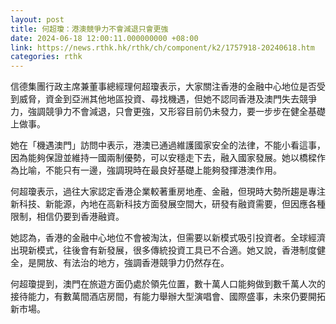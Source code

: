 ```yaml
---
layout: post
title: 何超瓊：港澳競爭力不會減退只會更強
date: 2024-06-18 12:00:11.000000000 +08:00
link: https://news.rthk.hk/rthk/ch/component/k2/1757918-20240618.htm
categories: rthk
---
```


信德集團行政主席兼董事總經理何超瓊表示，大家關注香港的金融中心地位是否受到威脅，資金到亞洲其他地區投資、尋找機遇，但她不認同香港及澳門失去競爭力，強調競爭力不會減退，只會更強，又形容目前仍未發力，要一步步在健全基礎上做事。

她在「機遇澳門」訪問中表示，港澳已通過維護國家安全的法律，不能小看這事，因為能夠保證並維持一國兩制優勢，可以安穩走下去，融入國家發展。她以橋樑作為比喻，不能只有一邊，強調現時在最良好基礎上能夠發揮港澳作用。

何超瓊表示，過往大家認定香港企業較著重房地產、金融，但現時大勢所趨是專注新科技、新能源，內地在高新科技方面發展空間大，研發有融資需要，但因應各種限制，相信仍要到香港融資。

她認為，香港的金融中心地位不會被淘汰，但需要以新模式吸引投資者。全球經濟出現新模式，往後會有新發展，很多傳統投資工具已不合適。她又說，香港制度健全，是開放、有法治的地方，強調香港競爭力仍然存在。

何超瓊提到，澳門在旅遊方面仍處於領先位置，數十萬人口能夠做到數千萬人次的接待能力，有數萬間酒店房間，有能力舉辦大型演唱會、國際盛事，未來仍要開拓新市場。
